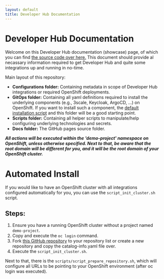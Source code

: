 ```yaml
---
layout: default
title: Developer Hub Documentation
---
```


# Developer Hub Documentation

Welcome on this Developer Hub documentation (showcase) page, of which you can find [the source 
code over here.](https://github.com/maarten-vandeperre/developer-hub-documentation)
This document should provide al necassary information required to get Developer Hub 
and quite some integrations up and running in no-time.  

Main layout of this repository:
* **Configurations folder:** Containing metadata in scope of Developer Hub integrations or required OpenShift deployments.
* **GitOps folder:** Containing all yaml definitions required to install the underlying components (e.g., 3scale, Keycloak, ArgoCD, ...) on OpenShift. 
If you want to install such a component, the [default installation script](https://github.com/maarten-vandeperre/developer-hub-documentation/blob/main/script_init_cluster.sh) 
and this folder will be a good starting point.
* **Scripts folder:** Containing all helper scripts to manipulate/help configuring underlying technologies and secrets.
* **Docs folder:** The GitHub pages source folder.


**_All actions will be executed within the 'demo-project' namespace on OpenShift, unless otherwise specified.
Next to that, be aware that the root domain will be different for you, and it will be the root domain of your
OpenShift cluster._**


# Automated Install

If you would like to have an OpenShift cluster with all integrations configured automatically for you, you can use the `script_init_cluster.sh` script.

## Steps:
1. Ensure you have a running OpenShift cluster without a project named `demo-project`.
2. Copy and execute the `oc login` command.
3. Fork [this GitHub repository](https://github.com/maarten-vandeperre/dev-hub-test-demo) to your repository list or create a new repository and copy the catalog-info.yaml file over.
4. Execute the `script_init_cluster.sh`.

Next to that, there is the `scripts/script_prepare_repository.sh`, which will configure all URLs to be pointing to your OpenShift environment 
(after oc login was executed).